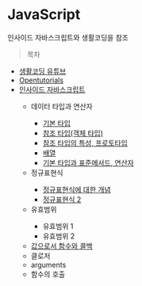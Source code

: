 # JavaScript

인사이드 자바스크립트와 생활코딩을 참조

> 목차

<ul>
  <li><a href="https://www.youtube.com/watch?v=PZIPsKgWJiw&index=1&list=PLuHgQVnccGMA4uSig3hCjl7wTDeyIeZVU">생활코딩 유튜브</a></li>
  <li><a href="https://opentutorials.org/course/743/4650">Opentutorials</a></li>
  <li><a href="https://book.naver.com/bookdb/book_detail.nhn?bid=7400243">인사이드 자바스크립트</a></li>
  <ul>
    <li>데이터 타입과 연산자</li>    
    <ul>
      <li><a href="https://github.com/yeongyeonkim/JavaScript/blob/master/Readme/JavaScript%20-%20%EB%8D%B0%EC%9D%B4%ED%84%B0%20%ED%83%80%EC%9E%85%EA%B3%BC%20%EC%97%B0%EC%82%B0%EC%9E%901.md">기본 타입</a></li>
      <li><a href="https://github.com/yeongyeonkim/JavaScript/blob/master/Readme/JavaScript%20-%20%EB%8D%B0%EC%9D%B4%ED%84%B0%20%ED%83%80%EC%9E%85%EA%B3%BC%20%EC%97%B0%EC%82%B0%EC%9E%902.md">참조 타입(객체 타입)</a></li>
        <li><a href="https://github.com/yeongyeonkim/JavaScript/blob/master/Readme/JavaScript%20-%20%EB%8D%B0%EC%9D%B4%ED%84%B0%20%ED%83%80%EC%9E%85%EA%B3%BC%20%EC%97%B0%EC%82%B0%EC%9E%903.md">참조 타입의 특성, 프로토타입</a></li>
      <li><a href="https://github.com/yeongyeonkim/JavaScript/blob/master/Readme/JavaScript%20-%20%EB%8D%B0%EC%9D%B4%ED%84%B0%20%ED%83%80%EC%9E%85%EA%B3%BC%20%EC%97%B0%EC%82%B0%EC%9E%904.md">배열</a></li>
      <li><a href="https://github.com/yeongyeonkim/JavaScript/blob/master/Readme/JavaScript%20-%20%EB%8D%B0%EC%9D%B4%ED%84%B0%20%ED%83%80%EC%9E%85%EA%B3%BC%20%EC%97%B0%EC%82%B0%EC%9E%905.md">기본 타입과 표준메서드, 연산자</a></li>
    </ul>
    <li>정규표현식</li>
    <ul>
      <li><a href="https://github.com/yeongyeonkim/JavaScript/blob/master/Readme/JavaScript%20-%20%EC%A0%95%EA%B7%9C%ED%91%9C%ED%98%84%EC%8B%9D%20%EA%B8%B0%EB%B3%B8%20%EC%9A%A9%EB%B2%95.md">정규표현식에 대한 개념</a></li>
      <li><a href="https://opentutorials.org/course/909/5142">정규표현식 2</a></li>
    </ul>
    <li>유효범위</li>
    <ul>
      <li>유효범위 1</li>
      <li>유효범위 2</li>
    </ul>
    <li><a href="https://opentutorials.org/course/743/6508">값으로서 함수와 콜백</a></li>
    <li>클로저</li>
    <li>arguments</li>
    <li>함수의 호출</li>
  </ul>
  
</ul>
